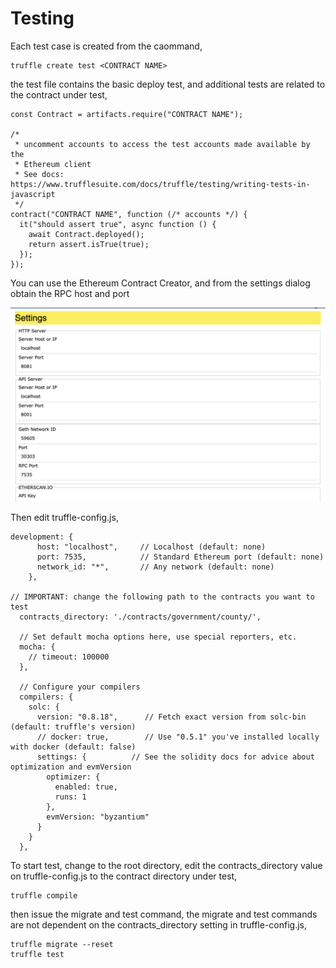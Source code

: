 # Testing

Each test case is created from the caommand,

```
truffle create test <CONTRACT NAME>
```

the test file contains the basic deploy test, and additional tests are related to the contract under test,

```
const Contract = artifacts.require("CONTRACT NAME");

/*
 * uncomment accounts to access the test accounts made available by the
 * Ethereum client
 * See docs: https://www.trufflesuite.com/docs/truffle/testing/writing-tests-in-javascript
 */
contract("CONTRACT NAME", function (/* accounts */) {
  it("should assert true", async function () {
    await Contract.deployed();
    return assert.isTrue(true);
  });
});

```

You can use the Ethereum Contract Creator, and from the settings dialog obtain the RPC host and port

![1697948745720](image/README/1697948745720.png)

Then edit truffle-config.js,

```
development: {
      host: "localhost",     // Localhost (default: none)
      port: 7535,            // Standard Ethereum port (default: none)
      network_id: "*",       // Any network (default: none)
    },

// IMPORTANT: change the following path to the contracts you want to test
  contracts_directory: './contracts/government/county/',

  // Set default mocha options here, use special reporters, etc.
  mocha: {
    // timeout: 100000
  },

  // Configure your compilers
  compilers: {
    solc: {
      version: "0.8.18",      // Fetch exact version from solc-bin (default: truffle's version)
      // docker: true,        // Use "0.5.1" you've installed locally with docker (default: false)
      settings: {          // See the solidity docs for advice about optimization and evmVersion
        optimizer: {
          enabled: true,
          runs: 1
        },
        evmVersion: "byzantium"
      }
    }
  },
```

To start test, change to the root directory, edit the contracts_directory value on truffle-config.js to the contract directory under test,

```
truffle compile
```

then issue the migrate and test command, the migrate and test commands are not dependent on the contracts_directory setting in truffle-config.js,

```
truffle migrate --reset
truffle test
```
